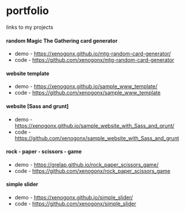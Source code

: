 # portfolio
links to my projects

#### random Magic The Gathering card generator
* demo - https://xenogonx.github.io/mtg-random-card-generator/
* code - https://github.com/xenogonx/mtg-random-card-generator

#### website template
* demo - https://xenogonx.github.io/sample_www_template/
* code - https://github.com/xenogonx/sample_www_template

#### website [Sass and grunt]
* demo - https://xenogonx.github.io/sample_website_with_Sass_and_grunt/
* code - https://github.com/xenogonx/sample_website_with_Sass_and_grunt

#### rock - paper - scissors - game

* demo - https://grelap.github.io/rock_paper_scissors_game/
* code - https://github.com/xenogonx/rock_paper_scissors_game

#### simple slider
* demo - https://xenogonx.github.io/simple_slider/
* code - https://github.com/xenogonx/simple_slider


